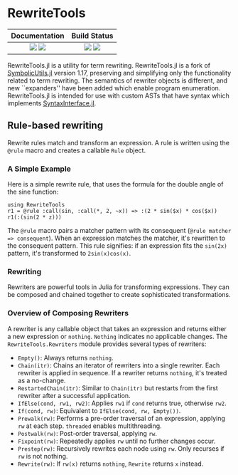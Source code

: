 # RewriteTools

[docs]:https://willow-ahrens.github.io/RewriteTools.jl/stable
[ddocs]:https://willow-ahrens.github.io/RewriteTools.jl/dev
[ci]:https://github.com/willow-ahrens/RewriteTools.jl/actions/workflows/CI.yml?query=branch%3Amain
[cov]:https://codecov.io/gh/willow-ahrens/RewriteTools.jl

[docs_ico]:https://img.shields.io/badge/docs-stable-blue.svg
[ddocs_ico]:https://img.shields.io/badge/docs-dev-blue.svg
[ci_ico]:https://github.com/willow-ahrens/RewriteTools.jl/actions/workflows/CI.yml/badge.svg?branch=main
[cov_ico]:https://codecov.io/gh/willow-ahrens/RewriteTools.jl/branch/main/graph/badge.svg

| **Documentation**                             | **Build Status**                      |
|:---------------------------------------------:|:-------------------------------------:|
| [![][docs_ico]][docs] [![][ddocs_ico]][ddocs] | [![][ci_ico]][ci] [![][cov_ico]][cov] |

RewriteTools.jl is a utility for term rewriting. RewriteTools.jl is a
fork of [SymbolicUtils.jl](https://github.com/JuliaSymbolics/SymbolicUtils.jl)
version 1.17, preserving and simplifying only the functionality related to term
rewriting. The semantics of rewriter objects is different, and new ``expanders'' have been added which enable program enumeration. RewriteTools.jl is intended for use with custom ASTs that have syntax
which implements
[SyntaxInterface.jl](https://github.com/willow-ahrens/SyntaxInterface.jl).

## Rule-based rewriting

Rewrite rules match and transform an expression. A rule is written using the `@rule` macro and creates a callable `Rule` object.

### A Simple Example

Here is a simple rewrite rule, that uses the formula for the double angle of the sine function:

```julia:rewrite1
using RewriteTools
r1 = @rule :call(sin, :call(*, 2, ~x)) => :(2 * sin($x) * cos($x))
r1(:(sin(2 * z)))
```

The `@rule` macro pairs a matcher pattern with its consequent (`@rule matcher => consequent`). When an expression matches the matcher, it's rewritten to the consequent pattern. This rule signifies: if an expression fits the `sin(2x)` pattern, it's transformed to `2sin(x)cos(x)`.

### Rewriting

Rewriters are powerful tools in Julia for transforming expressions. They can be composed and chained together to create sophisticated transformations.

### Overview of Composing Rewriters

A rewriter is any callable object that takes an expression and returns either a new expression or `nothing`. `Nothing` indicates no applicable changes. The `RewriteTools.Rewriters` module provides several types of rewriters:

- `Empty()`: Always returns `nothing`.
- `Chain(itr)`: Chains an iterator of rewriters into a single rewriter. Each rewriter is applied in sequence. If a rewriter returns `nothing`, it's treated as a no-change.
- `RestartedChain(itr)`: Similar to `Chain(itr)` but restarts from the first rewriter after a successful application.
- `IfElse(cond, rw1, rw2)`: Applies `rw1` if `cond` returns true, otherwise `rw2`.
- `If(cond, rw)`: Equivalent to `IfElse(cond, rw, Empty())`.
- `Prewalk(rw)`: Performs a pre-order traversal of an expression, applying `rw` at each step. `threaded` enables multithreading.
- `Postwalk(rw)`: Post-order traversal, applying `rw`.
- `Fixpoint(rw)`: Repeatedly applies `rw` until no further changes occur.
- `Prestep(rw)`: Recursively rewrites each node using `rw`. Only recurses if `rw` is not nothing.
- `Rewrite(rw)`: If `rw(x)` returns `nothing`, `Rewrite` returns `x` instead.
